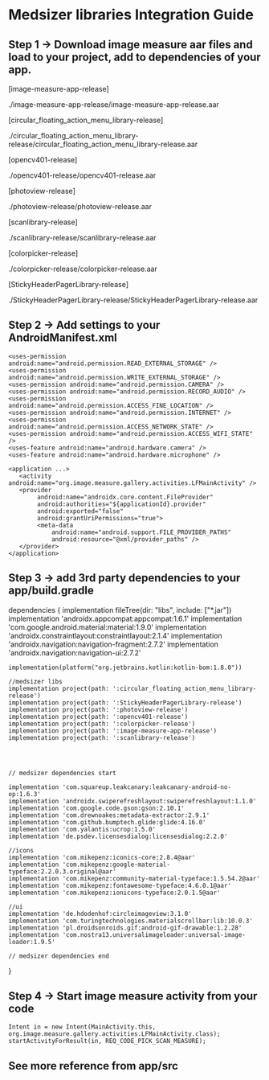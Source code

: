 # Medsizer libraries Integration Guide

## Step 1 -> Download image measure aar files and load to your project, add to dependencies of your app.

[image-measure-app-release]

./image-measure-app-release/image-measure-app-release.aar

[circular_floating_action_menu_library-release]

./circular_floating_action_menu_library-release/circular_floating_action_menu_library-release.aar

[opencv401-release]

./opencv401-release/opencv401-release.aar

[photoview-release]

./photoview-release/photoview-release.aar

[scanlibrary-release]

./scanlibrary-release/scanlibrary-release.aar

[colorpicker-release]

./colorpicker-release/colorpicker-release.aar

[StickyHeaderPagerLibrary-release]

./StickyHeaderPagerLibrary-release/StickyHeaderPagerLibrary-release.aar


## Step 2 -> Add settings to your AndroidManifest.xml

    <uses-permission android:name="android.permission.READ_EXTERNAL_STORAGE" />
    <uses-permission android:name="android.permission.WRITE_EXTERNAL_STORAGE" />
    <uses-permission android:name="android.permission.CAMERA" />
    <uses-permission android:name="android.permission.RECORD_AUDIO" />
    <uses-permission android:name="android.permission.ACCESS_FINE_LOCATION" />
    <uses-permission android:name="android.permission.INTERNET" />
    <uses-permission android:name="android.permission.ACCESS_NETWORK_STATE" />
    <uses-permission android:name="android.permission.ACCESS_WIFI_STATE" />
    <uses-feature android:name="android.hardware.camera" />
    <uses-feature android:name="android.hardware.microphone" />

    <application ...>
       <activity android:name="org.image.measure.gallery.activities.LFMainActivity" />
       <provider
            android:name="androidx.core.content.FileProvider"
            android:authorities="${applicationId}.provider"
            android:exported="false"
            android:grantUriPermissions="true">
            <meta-data
                android:name="android.support.FILE_PROVIDER_PATHS"
                android:resource="@xml/provider_paths" />
       </provider>
    </application>

    
## Step 3 ->  add 3rd party dependencies to your app/build.gradle

   dependencies {
    implementation fileTree(dir: "libs", include: ["*.jar"])
    implementation 'androidx.appcompat:appcompat:1.6.1'
    implementation 'com.google.android.material:material:1.9.0'
    implementation 'androidx.constraintlayout:constraintlayout:2.1.4'
    implementation 'androidx.navigation:navigation-fragment:2.7.2'
    implementation 'androidx.navigation:navigation-ui:2.7.2'


    implementation(platform("org.jetbrains.kotlin:kotlin-bom:1.8.0"))

    //medsizer libs
    implementation project(path: ':circular_floating_action_menu_library-release')
    implementation project(path: ':StickyHeaderPagerLibrary-release')
    implementation project(path: ':photoview-release')
    implementation project(path: ':opencv401-release')
    implementation project(path: ':colorpicker-release')
    implementation project(path: ':image-measure-app-release')
    implementation project(path: ':scanlibrary-release')




    // medsizer dependencies start

    implementation 'com.squareup.leakcanary:leakcanary-android-no-op:1.6.3'
    implementation 'androidx.swiperefreshlayout:swiperefreshlayout:1.1.0'
    implementation 'com.google.code.gson:gson:2.10.1'
    implementation 'com.drewnoakes:metadata-extractor:2.9.1'
    implementation 'com.github.bumptech.glide:glide:4.16.0'
    implementation 'com.yalantis:ucrop:1.5.0'
    implementation 'de.psdev.licensesdialog:licensesdialog:2.2.0'

    //icons
    implementation 'com.mikepenz:iconics-core:2.8.4@aar'
    implementation 'com.mikepenz:google-material-typeface:2.2.0.3.original@aar'
    implementation 'com.mikepenz:community-material-typeface:1.5.54.2@aar'
    implementation 'com.mikepenz:fontawesome-typeface:4.6.0.1@aar'
    implementation 'com.mikepenz:ionicons-typeface:2.0.1.5@aar'

    //ui
    implementation 'de.hdodenhof:circleimageview:3.1.0'
    implementation 'com.turingtechnologies.materialscrollbar:lib:10.0.3'
    implementation 'pl.droidsonroids.gif:android-gif-drawable:1.2.28'
    implementation 'com.nostra13.universalimageloader:universal-image-loader:1.9.5'

    // medsizer dependencies end
}


 
## Step 4 -> Start image measure activity from your code

    Intent in = new Intent(MainActivity.this, org.image.measure.gallery.activities.LFMainActivity.class);
    startActivityForResult(in, REQ_CODE_PICK_SCAN_MEASURE);
    
## See more reference from app/src
